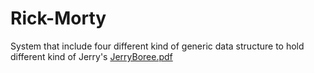 # Rick-Morty
System that include  four different kind of generic data structure to hold different kind of Jerry's
[JerryBoree.pdf](https://github.com/naorsa198/Rick-Morty/files/8404488/JerryBoree.pdf)
